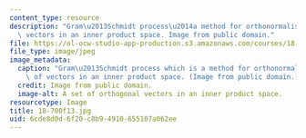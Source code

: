 ```yaml
---
content_type: resource
description: "Gram\u2013Schmidt process\u2014a method for orthonormalising a set of\
  \ vectors in an inner product space. Image from public domain."
file: https://ol-ocw-studio-app-production.s3.amazonaws.com/courses/18-700-linear-algebra-fall-2013/6cde8d0d6f20c8b94910655107a062ee_18-700f13.jpg
file_type: image/jpeg
image_metadata:
  caption: "Gram\u2013Schmidt process which is a method for orthonormalising a set\
    \ of vectors in an inner product space. (Image from public domain.)"
  credit: Image from public domain.
  image-alt: A set of orthogonal vectors in an inner product space.
resourcetype: Image
title: 18-700f13.jpg
uid: 6cde8d0d-6f20-c8b9-4910-655107a062ee
---
```

